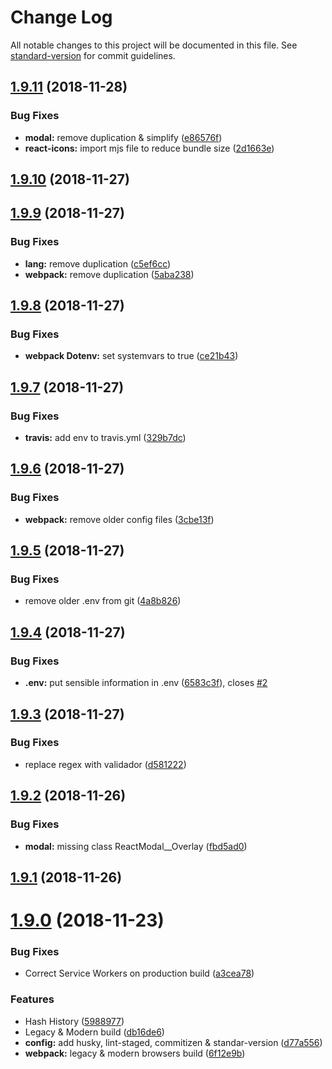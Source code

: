 # Change Log

All notable changes to this project will be documented in this file. See [standard-version](https://github.com/conventional-changelog/standard-version) for commit guidelines.

<a name="1.9.11"></a>
## [1.9.11](https://github.com/JimmyBeldone/reapt/compare/v1.9.10...v1.9.11) (2018-11-28)


### Bug Fixes

* **modal:** remove duplication & simplify ([e86576f](https://github.com/JimmyBeldone/reapt/commit/e86576f))
* **react-icons:** import mjs file to reduce bundle size ([2d1663e](https://github.com/JimmyBeldone/reapt/commit/2d1663e))



<a name="1.9.10"></a>
## [1.9.10](https://github.com/JimmyBeldone/reapt/compare/v1.9.9...v1.9.10) (2018-11-27)



<a name="1.9.9"></a>
## [1.9.9](https://github.com/JimmyBeldone/reapt/compare/v1.9.8...v1.9.9) (2018-11-27)


### Bug Fixes

* **lang:** remove duplication ([c5ef6cc](https://github.com/JimmyBeldone/reapt/commit/c5ef6cc))
* **webpack:** remove duplication ([5aba238](https://github.com/JimmyBeldone/reapt/commit/5aba238))



<a name="1.9.8"></a>
## [1.9.8](https://github.com/JimmyBeldone/reapt/compare/v1.9.7...v1.9.8) (2018-11-27)


### Bug Fixes

* **webpack Dotenv:** set systemvars to true ([ce21b43](https://github.com/JimmyBeldone/reapt/commit/ce21b43))



<a name="1.9.7"></a>
## [1.9.7](https://github.com/JimmyBeldone/reapt/compare/v1.9.6...v1.9.7) (2018-11-27)


### Bug Fixes

* **travis:** add env to travis.yml ([329b7dc](https://github.com/JimmyBeldone/reapt/commit/329b7dc))



<a name="1.9.6"></a>
## [1.9.6](https://github.com/JimmyBeldone/reapt/compare/v1.9.5...v1.9.6) (2018-11-27)


### Bug Fixes

* **webpack:** remove older config files ([3cbe13f](https://github.com/JimmyBeldone/reapt/commit/3cbe13f))



<a name="1.9.5"></a>
## [1.9.5](https://github.com/JimmyBeldone/reapt/compare/v1.9.4...v1.9.5) (2018-11-27)


### Bug Fixes

* remove older .env from git ([4a8b826](https://github.com/JimmyBeldone/reapt/commit/4a8b826))



<a name="1.9.4"></a>
## [1.9.4](https://github.com/JimmyBeldone/reapt/compare/v1.9.3...v1.9.4) (2018-11-27)


### Bug Fixes

* **.env:** put sensible information in .env ([6583c3f](https://github.com/JimmyBeldone/reapt/commit/6583c3f)), closes [#2](https://github.com/JimmyBeldone/reapt/issues/2)



<a name="1.9.3"></a>
## [1.9.3](https://github.com/JimmyBeldone/reapt/compare/v1.9.2...v1.9.3) (2018-11-27)


### Bug Fixes

* replace regex with validador ([d581222](https://github.com/JimmyBeldone/reapt/commit/d581222))



<a name="1.9.2"></a>
## [1.9.2](https://github.com/JimmyBeldone/reapt/compare/v1.9.1...v1.9.2) (2018-11-26)


### Bug Fixes

* **modal:** missing class ReactModal__Overlay ([fbd5ad0](https://github.com/JimmyBeldone/reapt/commit/fbd5ad0))



<a name="1.9.1"></a>
## [1.9.1](https://github.com/JimmyBeldone/reapt/compare/v1.9.0...v1.9.1) (2018-11-26)



<a name="1.9.0"></a>
# [1.9.0](https://github.com/JimmyBeldone/reapt/compare/v1.8.9...v1.9.0) (2018-11-23)


### Bug Fixes

* Correct Service Workers on production build ([a3cea78](https://github.com/JimmyBeldone/reapt/commit/a3cea78))


### Features

* Hash History ([5988977](https://github.com/JimmyBeldone/reapt/commit/5988977))
* Legacy & Modern build ([db16de6](https://github.com/JimmyBeldone/reapt/commit/db16de6))
* **config:** add husky, lint-staged, commitizen & standar-version ([d77a556](https://github.com/JimmyBeldone/reapt/commit/d77a556))
* **webpack:** legacy & modern browsers build ([6f12e9b](https://github.com/JimmyBeldone/reapt/commit/6f12e9b))
